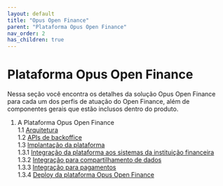 ```yaml
---
layout: default
title: "Opus Open Finance"
parent: "Plataforma Opus Open Finance"
nav_order: 2
has_children: true
---
```


# Plataforma Opus Open Finance

Nessa seção você encontra os detalhes da solução Opus Open Finance para cada um dos perfis de atuação do Open Finance, além de componentes gerais que estão inclusos dentro do produto.

1. A Plataforma Opus Open Finance  
  1.1 [Arquitetura][Arquitetura Opus Open Finance]   
  1.2 [APIs de backoffice][APIs backoffice]  
  1.3 [Implantação da plataforma][Implantação da plataforma]  
    1.3.1 [Integração da plataforma aos sistemas da instituição financeira][Integração da plataforma]    
    1.3.2 [Integração para compartilhamento de dados][Integração Dados]   
    1.3.3 [Integração para pagamentos][Integração pagamentos]  
    1.3.4 [Deploy da plataforma Opus Open Finance][Deploy da Plataforma]  

[Arquitetura Opus Open Finance]: ./Arquitetura/OOF-Arquitetura.html
[APIs backoffice]: ./APIs_de_backoffice/OOF-APIBack.html
[Implantação da plataforma]: ./Implantação/OOF-Implantação.html
[Integração da plataforma]: ./Integração/OOF-Integração.html
[Integração Dados]: ./Integração/CamadaIntegração.html
[Integração pagamentos]: ./Integração/Conectores-Pagto.html
[Deploy da Plataforma]: ./Implantação/OOF-Deploy.html
